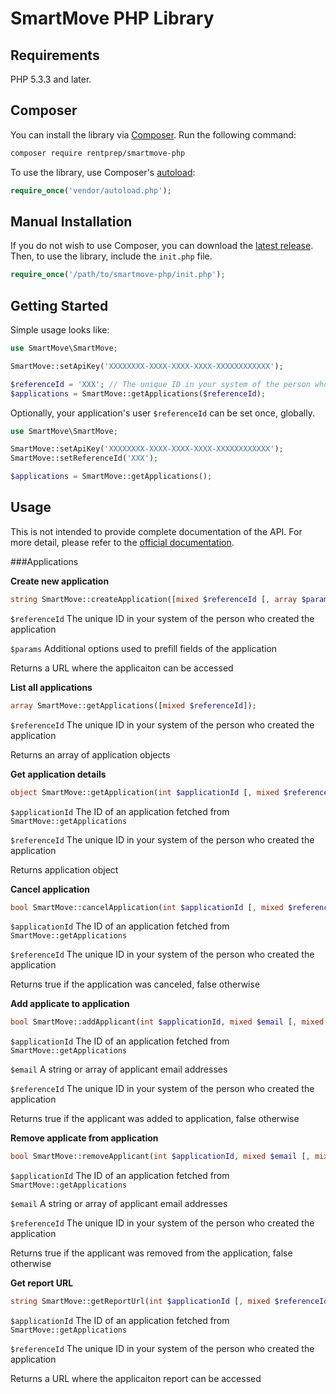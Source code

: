 # SmartMove PHP Library

## Requirements

PHP 5.3.3 and later.

## Composer

You can install the library via [Composer](http://getcomposer.org/). Run the following command:

```bash
composer require rentprep/smartmove-php
```

To use the library, use Composer's [autoload](https://getcomposer.org/doc/00-intro.md#autoloading):

```php
require_once('vendor/autoload.php');
```

## Manual Installation

If you do not wish to use Composer, you can download the [latest release](https://github.com/stripe/stripe-php/releases). Then, to use the library, include the `init.php` file.

```php
require_once('/path/to/smartmove-php/init.php');
```

## Getting Started

Simple usage looks like:

```php
use SmartMove\SmartMove;

SmartMove::setApiKey('XXXXXXXX-XXXX-XXXX-XXXX-XXXXXXXXXXXX');

$referenceId = 'XXX'; // The unique ID in your system of the person who created the application
$applications = SmartMove::getApplications($referenceId);
```

Optionally, your application's user `$referenceId` can be set once, globally.

```php
use SmartMove\SmartMove;

SmartMove::setApiKey('XXXXXXXX-XXXX-XXXX-XXXX-XXXXXXXXXXXX');
SmartMove::setReferenceId('XXX');

$applications = SmartMove::getApplications();
```

## Usage

This is not intended to provide complete documentation of the API. For more
detail, please refer to the
[official documentation](#).

###Applications

**Create new application**

```php
string SmartMove::createApplication([mixed $referenceId [, array $params]]);
```

`$referenceId` The unique ID in your system of the person who created the application

`$params` Additional options used to prefill fields of the application

Returns a URL where the applicaiton can be accessed


**List all applications**

```php
array SmartMove::getApplications([mixed $referenceId]);
```

`$referenceId` The unique ID in your system of the person who created the application

Returns an array of application objects

**Get application details**

```php
object SmartMove::getApplication(int $applicationId [, mixed $referenceId]);
```

`$applicationId` The ID of an application fetched from `SmartMove::getApplications`

`$referenceId` The unique ID in your system of the person who created the application

Returns application object

**Cancel application**

```php
bool SmartMove::cancelApplication(int $applicationId [, mixed $referenceId]);
```

`$applicationId` The ID of an application fetched from `SmartMove::getApplications`

`$referenceId` The unique ID in your system of the person who created the application

Returns true if the application was canceled, false otherwise

**Add applicate to application**

```php
bool SmartMove::addApplicant(int $applicationId, mixed $email [, mixed $referenceId]);
```

`$applicationId` The ID of an application fetched from `SmartMove::getApplications`

`$email` A string or array of applicant email addresses

`$referenceId` The unique ID in your system of the person who created the application

Returns true if the applicant was added to application, false otherwise

**Remove applicate from application**

```php
bool SmartMove::removeApplicant(int $applicationId, mixed $email [, mixed $referenceId]);
```

`$applicationId` The ID of an application fetched from `SmartMove::getApplications`

`$email` A string or array of applicant email addresses

`$referenceId` The unique ID in your system of the person who created the application

Returns true if the applicant was removed from the application, false otherwise

**Get report URL**

```php
string SmartMove::getReportUrl(int $applicationId [, mixed $referenceId]);
```

`$applicationId` The ID of an application fetched from `SmartMove::getApplications`

`$referenceId` The unique ID in your system of the person who created the application

Returns a URL where the applicaiton report can be accessed
